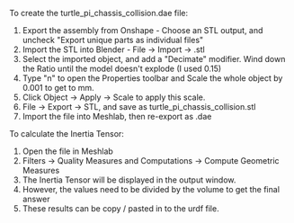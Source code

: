 To create the turtle_pi_chassis_collision.dae file:

1. Export the assembly from Onshape - Choose an STL output, and uncheck "Export unique parts as individual files"
2. Import the STL into Blender - File -> Import -> .stl
3. Select the imported object, and add a "Decimate" modifier. Wind down the Ratio until the model doesn't explode (I used 0.15)
4. Type "n" to open the Properties toolbar and Scale the whole object by 0.001 to get to mm.
5. Click Object -> Apply -> Scale to apply this scale.
6. File -> Export -> STL, and save as turtle_pi_chassis_collision.stl
7. Import the file into Meshlab, then re-export as .dae

To calculate the Inertia Tensor:
1. Open the file in Meshlab
2. Filters -> Quality Measures and Computations -> Compute Geometric Measures
3. The Inertia Tensor will be displayed in the output window.
4. However, the values need to be divided by the volume to get the final answer
5. These results can be copy / pasted in to the urdf file.